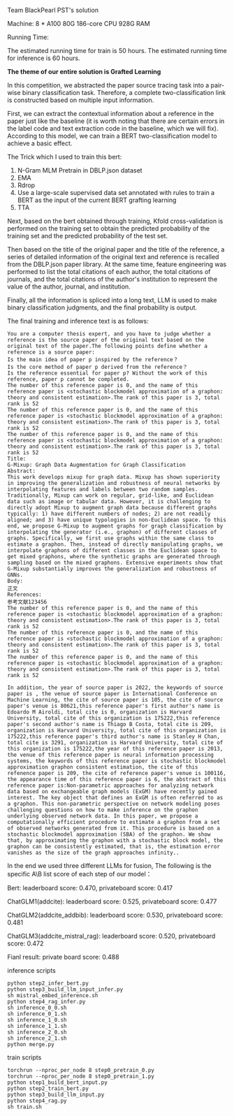 Team BlackPearl PST's solution

Machine:
8 * A100 80G
186-core CPU
928G RAM

Running Time:

The estimated running time for train is 50 hours.
The estimated running time for inference is 60 hours.


**The theme of our entire solution is Grafted Learning**


In this competition, we abstracted the paper source tracing task into a pair-wise binary classification task. Therefore, a complete two-classification link is constructed based on multiple input information.

First, we can extract the contextual information about a reference in the paper just like the baseline (it is worth noting that there are certain errors in the label code and text extraction code in the baseline, which we will fix). According to this model, we can train a BERT two-classification model to achieve a basic effect.

The Trick which I used to train this bert:
  1. N-Gram MLM Pretrain in DBLP.json dataset
  2. EMA
  3. Rdrop
  4. Use a large-scale supervised data set annotated with rules to train a BERT as the input of the current BERT grafting learning
  5. TTA

Next, based on the bert obtained through training, Kfold cross-validation is performed on the training set to obtain the predicted probability of the training set and the predicted probability of the test set.

Then based on the title of the original paper and the title of the reference, a series of detailed information of the original text and reference is recalled from the DBLP.json paper library. At the same time, feature engineering was performed to list the total citations of each author, the total citations of journals, and the total citations of the author's institution to represent the value of the author, journal, and institution.

Finally, all the information is spliced ​​into a long text, LLM is used to make binary classification judgments, and the final probability is output.

The final training and inference text is as follows:

```
You are a computer thesis expert, and you have to judge whether a reference is the source paper of the original text based on the original text of the paper.The following points define whether a reference is a source paper:
Is the main idea of paper p inspired by the reference？
Is the core method of paper p derived from the reference？
Is the reference essential for paper p? Without the work of this reference, paper p cannot be completed.
The number of this reference paper is 0, and the name of this reference paper is <stochastic blockmodel approximation of a graphon: theory and consistent estimation>.The rank of this paper is 3, total rank is 52
The number of this reference paper is 0, and the name of this reference paper is <stochastic blockmodel approximation of a graphon: theory and consistent estimation>.The rank of this paper is 3, total rank is 52
The number of this reference paper is 0, and the name of this reference paper is <stochastic blockmodel approximation of a graphon: theory and consistent estimation>.The rank of this paper is 3, total rank is 52
Title:
G-Mixup: Graph Data Augmentation for Graph Classification
Abstract:
This work develops mixup for graph data. Mixup has shown superiority in improving the generalization and robustness of neural networks by interpolating features and labels between two random samples. Traditionally, Mixup can work on regular, grid-like, and Euclidean data such as image or tabular data. However, it is challenging to directly adopt Mixup to augment graph data because different graphs typically: 1) have different numbers of nodes; 2) are not readily aligned; and 3) have unique typologies in non-Euclidean space. To this end, we propose G-Mixup to augment graphs for graph classification by interpolating the generator (i.e., graphon) of different classes of graphs. Specifically, we first use graphs within the same class to estimate a graphon. Then, instead of directly manipulating graphs, we interpolate graphons of different classes in the Euclidean space to get mixed graphons, where the synthetic graphs are generated through sampling based on the mixed graphons. Extensive experiments show that G-Mixup substantially improves the generalization and robustness of GNNs.
Body:
正文
References:
参考文献123456
The number of this reference paper is 0, and the name of this reference paper is <stochastic blockmodel approximation of a graphon: theory and consistent estimation>.The rank of this paper is 3, total rank is 52
The number of this reference paper is 0, and the name of this reference paper is <stochastic blockmodel approximation of a graphon: theory and consistent estimation>.The rank of this paper is 3, total rank is 52
The number of this reference paper is 0, and the name of this reference paper is <stochastic blockmodel approximation of a graphon: theory and consistent estimation>.The rank of this paper is 3, total rank is 52

In addition, the year of source paper is 2022, the keywords of source paper is , the venue of source paper is International Conference on Machine Learning, the cite of source paper is 105, the cite of source paper's venue is 80621,this reference paper's first author's name is Edoardo M Airoldi, total cite is 0, organization is Harvard University, total cite of this organization is 175222,this reference paper's second author's name is Thiago B Costa, total cite is 209, organization is Harvard University, total cite of this organization is 175222,this reference paper's third author's name is Stanley H Chan, total cite is 3291, organization is Harvard University, total cite of this organization is 175222,the year of this reference paper is 2013, the venue of this reference paper is neural information processing systems, the keywords of this reference paper is stochastic blockmodel approximation graphon consistent estimation, the cite of this refenence paper is 209, the cite of reference paper's venue is 100116, the appearance time of this reference paper is 6, the abstract of this reference paper is:Non-parametric approaches for analyzing network data based on exchangeable graph models (ExGM) have recently gained interest. The key object that defines an ExGM is often referred to as a graphon. This non-parametric perspective on network modeling poses challenging questions on how to make inference on the graphon underlying observed network data. In this paper, we propose a computationally efficient procedure to estimate a graphon from a set of observed networks generated from it. This procedure is based on a stochastic blockmodel approximation (SBA) of the graphon. We show that, by approximating the graphon with a stochastic block model, the graphon can be consistently estimated, that is, the estimation error vanishes as the size of the graph approaches infinity..
```

In the end we used three different LLMs for fusion, The following is the specific A\B list score of each step of our model：

Bert:
leaderboard score: 0.470,   privateboard score: 0.417

ChatGLM1(addcite):
leaderboard score: 0.525,   privateboard score: 0.477

ChatGLM2(addcite_addbib):
leaderboard score: 0.530,   privateboard score: 0.481

ChatGLM3(addcite_mistral_rag):
leaderboard score: 0.520,   privateboard score: 0.472

Fianl result:
private board score: 0.488

inference scripts
```
python step2_infer_bert.py
python step3_build_llm_input_infer.py
sh mistral_embed_inference.sh
python step4_rag_infer.py
sh inference_0_0.sh
sh inference_0_1.sh
sh inference_1_0.sh
sh inference_1_1.sh
sh inference_2_0.sh
sh inference_2_1.sh
python merge.py
```

train scripts
```
torchrun --nproc_per_node 8 step0_pretrain_0.py
torchrun --nproc_per_node 8 step0_pretrain_1.py
python step1_build_bert_input.py
python step2_train_bert.py
python step3_build_llm_input.py
python step4_rag.py
sh train.sh
```